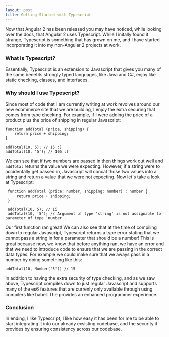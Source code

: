```yaml
---
layout: post
title: Getting Started with Typescript
---
```


Now that Angular 2 has been released you may have noticed, while looking over the docs, that Angular 2 uses Typescript. While I initally found it strange, Typescript is something that has grown on me, and I have started incorporating it into my non-Angular 2 projects at work. 

### What is Typescript? 

Essentially, Typescript is an extension to Javascript that gives you many of the same benefits strongly typed languages, like Java and C#, enjoy like static checking, classes, and interfaces. 

### Why should I use Typescript?

Since most of code that I am currently writing at work revolves around our new ecommerce site that we are building, I enjoy the extra securing that comes from type checking. For example, if I were adding the price of a product plus the price of shipping in regular Javascript:

    function addTotal (price, shipping) {
        return price + shipping;  
    } 
    
    addTotal(10, 5); // 15 :) 
    addTotal(10, '5'); // 105 :(
    
We can see that if two numbers are passed in then things work out well and `addTotal` returns the value we were expecting. However, if a string were to accidentally get passed in, Javascript will concat those two values into a string and return a value that we were not expecting. Now let's take a look at Typescript:

     function addTotal (price: number, shipping: number) : number {
         return price + shipping;
     }

     addTotal(10, 5); // 15
     addTotal(10, '5'); // Argument of type 'string' is not assignable to parameter of type 'number'.

Our first function ran great! We can also see that at the time of compiling down to regular Javascript, Typescript returns a type error stating that we cannot pass a string in for a parameter that should be a number! This is great because now, we know that before anything ran, we have an error and that we need to introduce code to ensure that we are passing in the correct data types. For example we could make sure that we aways pass in a number by doing something like this: 

    addTotal(10, Number('5')) // 15 

In addition to having the extra security of type checking, and as we saw above, Typescript compiles down to just regular Javascript and supports many of the es6 features that are currenly only available through using compilers like babel. The provides an enhanced programmer experience. 

### Conclusion

In ending, I like Typescript, I like how easy it has been for me to be able to start integrating it into our already exsisting codebase, and the security it provides by ensuring consistency across our codebase. 
